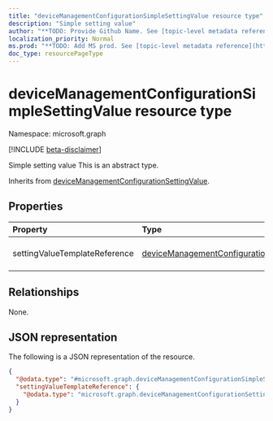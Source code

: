 ```yaml
---
title: "deviceManagementConfigurationSimpleSettingValue resource type"
description: "Simple setting value"
author: "**TODO: Provide Github Name. See [topic-level metadata reference](https://msgo.azurewebsites.net/add/document/guidelines/metadata.html#topic-level-metadata)**"
localization_priority: Normal
ms.prod: "**TODO: Add MS prod. See [topic-level metadata reference](https://msgo.azurewebsites.net/add/document/guidelines/metadata.html#topic-level-metadata)**"
doc_type: resourcePageType
---
```


# deviceManagementConfigurationSimpleSettingValue resource type

Namespace: microsoft.graph

[!INCLUDE [beta-disclaimer](../../includes/beta-disclaimer.md)]

Simple setting value
This is an abstract type.


Inherits from [deviceManagementConfigurationSettingValue](../resources/devicemanagementconfigurationsettingvalue.md).

## Properties
|Property|Type|Description|
|:---|:---|:---|
|settingValueTemplateReference|[deviceManagementConfigurationSettingValueTemplateReference](../resources/devicemanagementconfigurationsettingvaluetemplatereference.md)|Setting value template reference Inherited from [deviceManagementConfigurationSettingValue](../resources/devicemanagementconfigurationsettingvalue.md).|

## Relationships
None.

## JSON representation
The following is a JSON representation of the resource.
<!-- {
  "blockType": "resource",
  "@odata.type": "microsoft.graph.deviceManagementConfigurationSimpleSettingValue"
}
-->
``` json
{
  "@odata.type": "#microsoft.graph.deviceManagementConfigurationSimpleSettingValue",
  "settingValueTemplateReference": {
    "@odata.type": "microsoft.graph.deviceManagementConfigurationSettingValueTemplateReference"
  }
}
```

